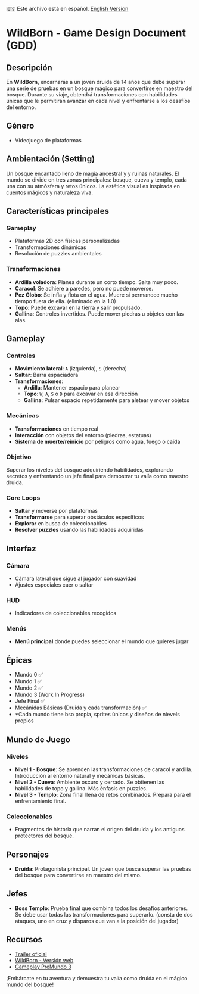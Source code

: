 🇪🇸 Este archivo está en español. [English Version](README.en.md)

# WildBorn - Game Design Document (GDD)

## Descripción
En **WildBorn**, encarnarás a un joven druida de 14 años que debe superar una serie de pruebas en un bosque mágico para convertirse en maestro del bosque. Durante su viaje, obtendrá transformaciones con habilidades únicas que le permitirán avanzar en cada nivel y enfrentarse a los desafíos del entorno.

## Género
- Videojuego de plataformas

## Ambientación (Setting)
Un bosque encantado lleno de magia ancestral y y ruinas naturales. El mundo se divide en tres zonas principales: bosque, cueva y templo, cada una con su atmósfera y retos únicos. La estética visual es inspirada en cuentos mágicos y naturaleza viva.

## Características principales

### Gameplay
- Plataformas 2D con físicas personalizadas
- Transformaciones dinámicas
- Resolución de puzzles ambientales

### Transformaciones
- **Ardilla voladora**: Planea durante un corto tiempo. Salta muy poco.
- **Caracol**: Se adhiere a paredes, pero no puede moverse.
- **Pez Globo**: Se infla y flota en el agua. Muere si permanece mucho tiempo fuera de ella. (eliminado en la 1.0)
- **Topo**: Puede excavar en la tierra y salir propulsado.
- **Gallina**: Controles invertidos. Puede mover piedras u objetos con las alas.

## Gameplay

### Controles
- **Movimiento lateral**: `A` (izquierda), `S` (derecha)
- **Saltar**: Barra espaciadora
- **Transformaciones**:
  - **Ardilla**: Mantener espacio para planear
  - **Topo**: `W`, `A`, `S` o `D` para excavar en esa dirección
  - **Gallina**: Pulsar espacio repetidamente para aletear y mover objetos

### Mecánicas
- **Transformaciones** en tiempo real
- **Interacción** con objetos del entorno (piedras, estatuas)
- **Sistema de muerte/reinicio** por peligros como agua, fuego o caída

### Objetivo
Superar los niveles del bosque adquiriendo habilidades, explorando secretos y enfrentando un jefe final para demostrar tu valía como maestro druida.

### Core Loops
- **Saltar** y moverse por plataformas
- **Transformarse** para superar obstáculos específicos
- **Explorar** en busca de coleccionables
- **Resolver puzzles** usando las habilidades adquiridas

## Interfaz

### Cámara
- Cámara lateral que sigue al jugador con suavidad
- Ajustes especiales caer o saltar

### HUD
- Indicadores de coleccionables recogidos

### Menús
- **Menú principal** donde puedes seleccionar el mundo que quieres jugar

## Épicas
- Mundo 0 ✅
- Mundo 1 ✅
- Mundo 2 ✅
- Mundo 3 (Work In Progress)
- Jefe Final ✅
- Mecánidas Básicas (Druida y cada transformación) ✅
- *Cada mundo tiene bso propia, sprites únicos y diseños de nievels propios

## Mundo de Juego

### Niveles
- **Nivel 1 - Bosque**: Se aprenden las transformaciones de caracol y ardilla. Introducción al entorno natural y mecánicas básicas.
- **Nivel 2 - Cueva**: Ambiente oscuro y cerrado. Se obtienen las habilidades de topo y gallina. Más énfasis en puzzles.
- **Nivel 3 - Templo**: Zona final llena de retos combinados. Prepara para el enfrentamiento final.

### Coleccionables
- Fragmentos de historia que narran el origen del druida y los antiguos protectores del bosque.

## Personajes
- **Druida**: Protagonista principal. Un joven que busca superar las pruebas del bosque para convertirse en maestro del mismo.

## Jefes
- **Boss Templo**: Prueba final que combina todos los desafíos anteriores. Se debe usar todas las transformaciones para superarlo. (consta de dos ataques, uno en cruz y disparos que van a la posición del jugador)

## Recursos

- [Trailer oficial](https://youtu.be/eN2waxP5t7Q)
- [WildBorn - Versión web](https://pedroamp22.github.io/Wildborn/)
- [Gameplay PreMundo 3](https://youtu.be/8-qKWgo8lrM)

¡Embárcate en tu aventura y demuestra tu valía como druida en el mágico mundo del bosque!
